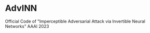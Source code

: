 # AdvINN
Official Code of "Imperceptible Adversarial Attack via Invertible Neural Networks" AAAI 2023


